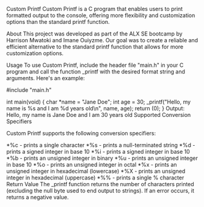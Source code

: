 Custom Printf
Custom Printf is a C program that enables users to print formatted output to the console, offering more flexibility and customization options than the standard printf function.

About
This project was developed as part of the ALX SE bootcamp by Harrison Mwatoki and Imane Ouiyzme. Our goal was to create a reliable and efficient alternative to the standard printf function that allows for more customization options.

Usage
To use Custom Printf, include the header file "main.h" in your C program and call the function _printf with the desired format string and arguments. Here's an example:

#include "main.h"

int main(void) {
    char *name = "Jane Doe";
    int age = 30;
    _printf("Hello, my name is %s and I am %d years old\n", name, age);
    return (0);
}
Output:
Hello, my name is Jane Doe and I am 30 years old
Supported Conversion Specifiers

Custom Printf supports the following conversion specifiers:

*%c - prints a single character
*%s - prints a null-terminated string
*%d - prints a signed integer in base 10
*%i - prints a signed integer in base 10
*%b - prints an unsigned integer in binary
*%u - prints an unsigned integer in base 10
*%o - prints an unsigned integer in octal
*%x - prints an unsigned integer in hexadecimal (lowercase)
*%X - prints an unsigned integer in hexadecimal (uppercase)
*%% - prints a single % character
Return Value
The _printf function returns the number of characters printed (excluding the null byte used to end output to strings). If an error occurs, it returns a negative value.
